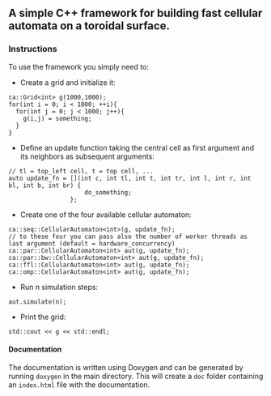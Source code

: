 ## A simple C++ framework for building fast cellular automata on a toroidal surface.

### Instructions
To use the framework you simply need to:
- Create a grid and initialize it:

```
ca::Grid<int> g(1000,1000);
for(int i = 0; i < 1000; ++i){
  for(int j = 0; j < 1000; j++){
    g(i,j) = something;
  }
}
```
- Define an update function taking the central cell as first argument and its neighbors as subsequent arguments:

```
// tl = top_left cell, t = top cell, ...
auto update_fn = [](int c, int tl, int t, int tr, int l, int r, int bl, int b, int br) {
                     do_something;
                 };
```

- Create one of the four available cellular automaton:

```
ca::seq::CellularAutomaton<int>(g, update_fn);
// to these four you can pass also the number of worker threads as last argument (default = hardware_concurrency)
ca::par::CellularAutomaton<int> aut(g, update_fn);
ca::par::bw::CellularAutomaton<int> aut(g, update_fn);
ca::ffl::CellularAutomaton<int> aut(g, update_fn);
ca::omp::CellularAutomaton<int> aut(g, update_fn);
```

- Run n simulation steps:

```
aut.simulate(n);
```

- Print the grid:

```
std::cout << g << std::endl;
```

#### Documentation
The documentation is written using Doxygen and can be generated by running `doxygen` in the main directory. This will create a `doc` folder containing an `index.html` file with the documentation.

